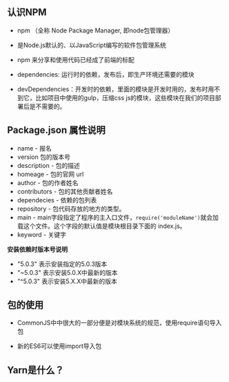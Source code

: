 ## 认识NPM

- npm （全称 Node Package Manager, 即node包管理器）
- 是Node.js默认的、以JavaScript编写的软件包管理系统
- npm 来分享和使用代码已经成了前端的标配



- dependencies: 运行时的依赖，发布后，即生产环境还需要的模块
- devDependencies：开发时的依赖，里面的模块是开发时用的，发布时用不到它，比如项目中使用的gulp，压缩css js的模块，这些模块在我们的项目部署后是不需要的。

## Package.json 属性说明

- name - 报名
- version 包的版本号
- description - 包的描述
- homeage - 包的官网 url
- author - 包的作者姓名
- contributors - 包的其他贡献者姓名
- dependecies - 依赖的包列表
- repository - 包代码存放的地方的类型。
- main - main字段指定了程序的主入口文件，`require('moduleName')`就会加载这个文件。这个字段的默认值是模块根目录下面的 index.js。
- keyword - 关键字



**安装依赖时版本号说明**

- "5.0.3" 表示安装指定的5.0.3版本
- "~5.0.3" 表示安装5.0.X中最新的版本
- "^5.0.3" 表示安装5.X.X中最新的版本

## 包的使用

- CommonJS中中很大的一部分便是对模块系统的规范，使用require语句导入包

- 新的ES6可以使用import导入包



## Yarn是什么？

